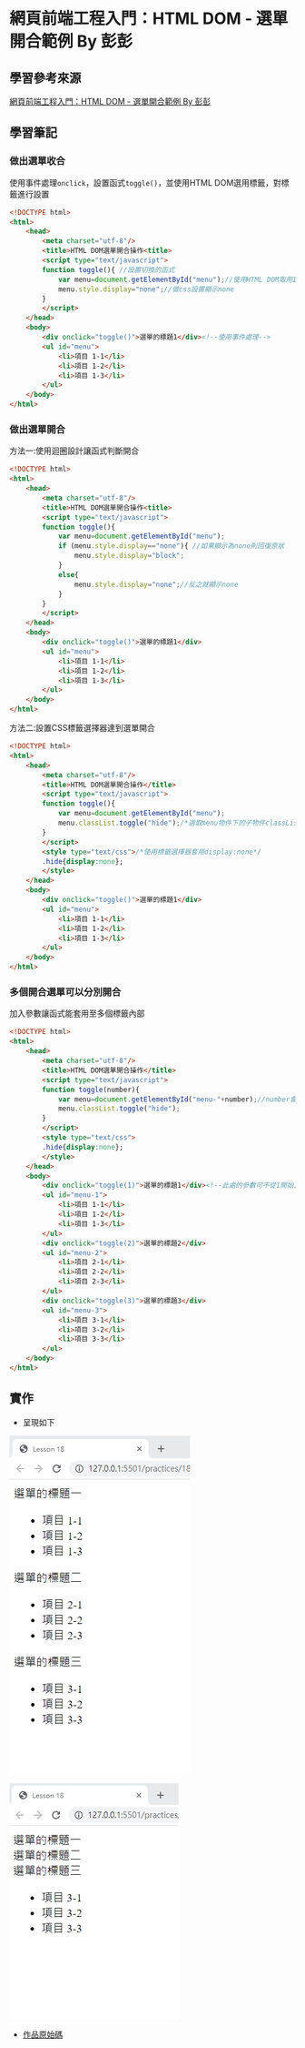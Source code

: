# 網頁前端工程入門：HTML DOM - 選單開合範例 By 彭彭

## 學習參考來源

[網頁前端工程入門：HTML DOM - 選單開合範例 By 彭彭](https://www.youtube.com/watch?v=SWhNYC6QYDc&list=PL-g0fdC5RMbpqZ0bmvJTgVTS4tS3txRVp&index=19)

## 學習筆記

### 做出選單收合

使用事件處理`onclick`，設置函式`toggle()`，並使用HTML DOM選用標籤，對標籤進行設置

```html
<!DOCTYPE html>
<html>
    <head>
        <meta charset="utf-8"/>
        <title>HTML DOM選單開合操作<title>
        <script type="text/javascript">
        function toggle(){ //設置切換的函式
            var menu=document.getElementById("menu");//使用HTML DOM取用Id為menu標籤
            menu.style.display="none";//做css設置顯示none
        }
        </script>
    </head>
    <body>
        <div onclick="toggle()">選單的標題1</div><!--使用事件處理-->
        <ul id="menu">
            <li>項目 1-1</li>
            <li>項目 1-2</li>
            <li>項目 1-3</li>
        </ul>
    </body>
</html>
```

### 做出選單開合

方法一:使用迴圈設計讓函式判斷開合

```html
<!DOCTYPE html>
<html>
    <head>
        <meta charset="utf-8"/>
        <title>HTML DOM選單開合操作<title>
        <script type="text/javascript">
        function toggle(){
            var menu=document.getElementById("menu");
            if (menu.style.display=="none"){ //如果顯示為none則回復原狀
                menu.style.display="block";
            }
            else{
                menu.style.display="none";//反之就顯示none
            }
        }
        </script>
    </head>
    <body>
        <div onclick="toggle()">選單的標題1</div>
        <ul id="menu">
            <li>項目 1-1</li>
            <li>項目 1-2</li>
            <li>項目 1-3</li>
        </ul>
    </body>
</html>
```

方法二:設置CSS標籤選擇器達到選單開合

```html
<!DOCTYPE html>
<html>
    <head>
        <meta charset="utf-8"/>
        <title>HTML DOM選單開合操作</title>
        <script type="text/javascript">
        function toggle(){
            var menu=document.getElementById("menu");
            menu.classList.toggle("hide");/*選取menu物件下的子物件classList裡的方法toggle()，切換class名稱*/
        }
        </script>
        <style type="text/css">/*使用標籤選擇器套用display:none*/
        .hide{display:none};
        </style>
    </head>
    <body>
        <div onclick="toggle()">選單的標題1</div>
        <ul id="menu">
            <li>項目 1-1</li>
            <li>項目 1-2</li>
            <li>項目 1-3</li>
        </ul>
    </body>
</html>
```

### 多個開合選單可以分別開合

加入參數讓函式能套用至多個標籤內部

```html
<!DOCTYPE html>
<html>
    <head>
        <meta charset="utf-8"/>
        <title>HTML DOM選單開合操作</title>
        <script type="text/javascript">
        function toggle(number){
            var menu=document.getElementById("menu-"+number);//number會被隱性轉換成string
            menu.classList.toggle("hide");
        }
        </script>
        <style type="text/css">
        .hide{display:none};
        </style>
    </head>
    <body>
        <div onclick="toggle(1)">選單的標題1</div><!--此處的參數可不從1開始且沒有順序，但必須與id設置的數字相同-->
        <ul id="menu-1">
            <li>項目 1-1</li>
            <li>項目 1-2</li>
            <li>項目 1-3</li>
        </ul>
        <div onclick="toggle(2)">選單的標題2</div>
        <ul id="menu-2">
            <li>項目 2-1</li>
            <li>項目 2-2</li>
            <li>項目 2-3</li>
        </ul>
        <div onclick="toggle(3)">選單的標題3</div>
        <ul id="menu-3">
            <li>項目 3-1</li>
            <li>項目 3-2</li>
            <li>項目 3-3</li>
        </ul>
    </body>
</html>

```

## 實作

- 呈現如下

![作品:點擊前](./images/1599048353920.jpg)

![作品:點擊後](./images/1599048372087.jpg)

- [作品原始碼](/practices/18_html_Dom_menu/homework/training18.html)
